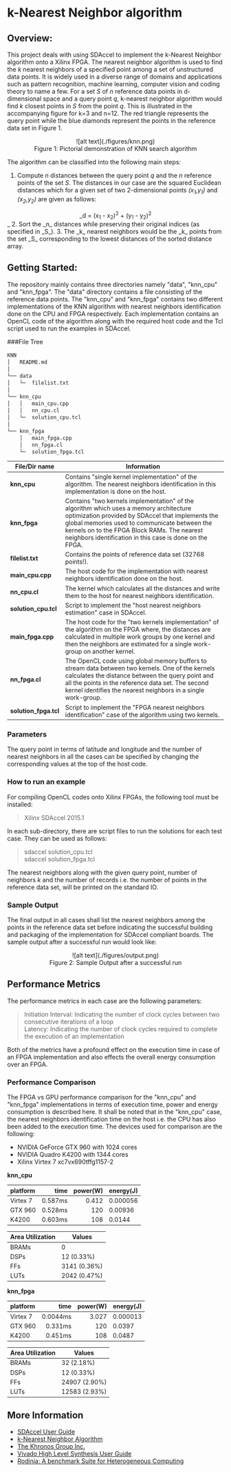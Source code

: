 k-Nearest Neighbor algorithm
===============
## Overview:
This project deals with using SDAccel to implement the k-Nearest Neighbor algorithm onto a Xilinx FPGA. The nearest neighbor algorithm is used to find the _k_ nearest neighbors of a specified point among a set of unstructured data points. It is widely used in a diverse range of domains and applications such as pattern recognition, machine learning, computer vision and coding theory to name a few. For a set _S_ of _n_ reference data points in d-dimensional space and a query point _q_, k-nearest neighbor algorithm would find _k_ closest points in _S_ from the point _q_. This is illustrated in the accompanying figure for k=3 and n=12. The red triangle represents the query point while the blue diamonds represent the points in the reference data set in Figure 1.
 
<center>![alt text](./figures/knn.png)</center>  
<center>Figure 1: Pictorial demonstration of KNN search algorithm</center>  

The algorithm can be classified into the following main steps:  
1.	Compute *n* distances between the query point *q* and the *n* reference points of the set *S*. The distances in our case are the squared Euclidean distances which for a given set of two 2-dimensional points _(x<sub>1</sub>,y<sub>1</sub>)_ and _(x<sub>2</sub>,y<sub>2</sub>)_ are given as follows:  
<center>_d = (x<sub>1</sub> - x<sub>2</sub>)<sup>2</sup> + (y<sub>1</sub> - y<sub>2</sub>)<sup>2</sup></center>_   
2.	Sort the _n_ distances while preserving their original indices (as specified in _S_).  
3.	The _k_ nearest neighbors would be the _k_ points from the set _S_ corresponding to the lowest distances of the sorted distance array.  
	
## Getting Started:
The repository mainly contains three directories namely "data", "knn\_cpu" and "knn\_fpga". The "data" directory contains a file consisting of the reference data points. The "knn\_cpu" and "knn\_fpga" contains two different implementations of the KNN algorithm with nearest neighbors identification done on the CPU and FPGA respectively. Each implementation contains an OpenCL code of the algorithm along with the required host code and the Tcl script used to run the examples in SDAccel. 
   
###File Tree  
```
KNN  
│   README.md  
│
└── data  
│   └─  filelist.txt
│
└── knn_cpu
│   │   main_cpu.cpp 
│   │   nn_cpu.cl     
│   └─  solution_cpu.tcl
│
└── knn_fpga
    │   main_fpga.cpp
    │   nn_fpga.cl
    └─  solution_fpga.tcl
```  

**File/Dir name**  | **Information**  
-------------- | -----------------  
**knn\_cpu** | Contains "single kernel implementation" of the algorithm. The nearest neighbors identification in this implementation is done on the host.   
**knn\_fpga** | Contains "two kernels implementation" of the algorithm which uses a memory architecture optimization provided by SDAccel that implements the global memories used to communicate between the kernels on to the FPGA Block RAMs. The nearest neighbors identification in this case is done on the FPGA.  
**filelist.txt** | Contains the points of reference data set (32768 points!).  
**main\_cpu.cpp** | The host code for the implementation with nearest neighbors identification done on the host.  
**nn\_cpu.cl** | The kernel which calculates all the distances and write them to the host for nearest neighbors identification.  
**solution\_cpu.tcl**   | Script to implement the "host nearest neighbors estimation" case in SDAccel.    
**main\_fpga.cpp** | The host code for the "two kernels implementation" of the algorithm on the FPGA where, the distances are calculated in multiple work groups by one kernel and then the neighbors are estimated for a single work-group on another kernel.  
**nn\_fpga.cl** | The OpenCL code using global memory buffers to stream data between two kernels. One of the kernels calculates the distance between the query point and all the points in the reference data set. The second kernel identifies the nearest neighbors in a single work-group.  
**solution\_fpga.tcl** | Script to implement the "FPGA nearest neighbors identification" case of the algorithm using two kernels.    

### Parameters
The query point in terms of latitude and longitude and the number of nearest neighbors in all the cases can be specified by changing the corresponding values at the top of the host code.  
 
### How to run an example      
For compiling OpenCL codes onto Xilinx FPGAs, the following tool must be installed:  
> Xilinx SDAccel 2015.1  
    
In each sub-directory, there are script files to run the solutions for each test case. They can be used as follows:

>  sdaccel solution\_cpu.tcl  
>  sdaccel solution\_fpga.tcl  

The nearest neighbors along with the given query point, number of neighbors _k_ and the number of records i.e. the number of points in the reference data set, will be printed on the standard IO.

### Sample Output
The final output in all cases shall list the nearest neighbors among the points in the reference data set before indicating the successful building and packaging of the implementation for SDAccel compliant boards. The sample output after a successful run would look like:
<center>![alt text](./figures/output.png)</center>
<center>Figure 2: Sample Output after a successful run</center>  
    
## Performance Metrics
The performance metrics in each case are the following parameters:
> Initiation Interval: Indicating the number of clock cycles between two consecutive iterations of a loop    
> Latency: Indicating the number of clock cycles required to complete the execution of an implementation  

Both of the metrics have a profound effect on the execution time in case of an FPGA implementation and also effects the overall energy consumption over an FPGA.  

### Performance Comparison
The FPGA vs GPU performance comparison for the "knn\_cpu" and "knn\_fpga" implementations in terms of execution time, power and energy consumption is described here. It shall be noted that in the "knn\_cpu" case, the nearest neighbors identification time on the host i.e. the CPU has also been added to the execution time. The devices used for comparison are the following:  
- NVIDIA GeForce GTX 960 with 1024 cores  
- NVIDIA Quadro K4200 with 1344 cores  
- Xilinx Virtex 7 xc7vx690tffg1157-2  

**knn\_cpu**  

platform         |     time     | power(W)| energy(J)   
:--------------- | ------------:| -------:| ----------  
Virtex 7         |    0.587ms   |  0.412  |   0.000056  
GTX 960          |    0.528ms   |  120    |   0.00936  
K4200            |    0.603ms   |  108    |   0.0144 

Area Utilization |     Values     
:--------------- | ------------  
BRAMs            |      0   
DSPs             |      12 (0.33%)  
FFs              |      3141 (0.36%)   
LUTs             |      2042 (0.47%)  
 

**knn\_fpga**

platform         |     time     | power(W)| energy(J)   
:--------------- | ------------:| -------:| ----------  
Virtex 7         |    0.0044ms  |  3.027  |   0.000013  
GTX 960          |    0.331ms   |  120    |   0.0397    
K4200            |    0.451ms   |  108    |   0.0487  
  

Area Utilization |     Values     
:--------------- | ------------  
BRAMs            |      32 (2.18%)   
DSPs             |      12 (0.33%)  
FFs              |      24907 (2.90%)  
LUTs             |      12583 (2.93%) 
         
## More Information
 * [SDAccel User Guide](http://www.xilinx.com/support/documentation/sw_manuals/xilinx2015_1/ug1023-sdaccel-user-guide.pdf)
 * [k-Nearest Neighbor Algorithm](https://en.wikipedia.org/wiki/K-nearest_neighbors_algorithm) 
 * [The Khronos Group Inc.](https://www.khronos.org/registry/cl/sdk/1.1/docs/man/xhtml/)
 * [Vivado High Level Synthesis User Guide](http://www.xilinx.com/support/documentation/sw_manuals/xilinx2015_1/ug902-vivado-high-level-synthesis.pdf)
 * [Rodinia: A benchmark Suite for Heterogeneous Computing](http://ieeexplore.ieee.org/xpls/abs_all.jsp?arnumber=5306797)  
 


 















